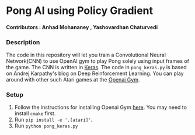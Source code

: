 # Pong AI using Policy Gradient
#### Contributors : Anhad Mohananey , Yashovardhan Chaturvedi
### Description

The code in this repository will let you train a Convolutional Neural Network(CNN) to use OpenAI gym to play Pong solely using input frames of the game. The CNN is written in [Keras](https://github.com/fchollet/keras).
The code in `pong_keras.py` is based on Andrej Karpathy's blog on Deep Reinforcement Learning.
You can play around with other such Atari games at the [Openai Gym](https://gym.openai.com).

### Setup

1. Follow the instructions for installing Openai Gym [here](https://gym.openai.com/docs). You may need to install `cmake` first.
2. Run `pip install -e '.[atari]'`.
3. Run `python pong_keras.py`
